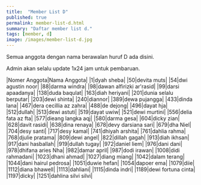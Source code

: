 ```yaml
---
title:  "Member List D"
published: true
permalink: member-list-d.html
summary: "Daftar member list d."
tags: [member, d]
image: /images/member-list-d.jpg
---
```


Semua anggota dengan nama berawalan huruf D ada disini.

Admin akan selalu update 1x24 jam untuk pembaruan.

|Nomer Anggota|Nama Anggota|
|1|dyah sheba|
|50|devita muts|
|54|dwi agustin noor|
|88|darma windra|
|98|dawan alfirizki ar'rasid|
|99|darsi apaadanya|
|138|duda baqulat|
|163|diah heriyani|
|201|dunia selalu berputar|
|203|dewi shinta|
|240|diannor|
|389|dewa pujangga|
|433|dinda lana|
|467|dera cecillia az zahra|
|488|de dejong|
|496|dayat hja|
|512|dullah|
|513|dewi astuti|
|519|dayat uwiw|
|521|dewi murtini|
|556|delia fata az fta|
|577|dieang langka aqj|
|580|darma gesa|
|604|dicky zian|
|628|davit rasidi|
|638|dina renaya|
|678|devy darsiana sari|
|679|dha Niel|
|704|desy santi|
|717|desy kamal|
|741|dhiyah arshita|
|761|dahlia rahma|
|768|djulie pratama|
|809|dewi angel|
|822|dillah gagah|
|913|diah ikhsan|
|917|dani hasballah|
|919|dullah tugay|
|972|daniel liem|
|976|dani dani|
|978|dhifana aries Nha|
|982|damar april|
|987|dodi irawan|
|1008|didi rahmadani|
|1023|dhani ahmad|
|1027|diang miang|
|1042|dalam terang|
|1044|dani hairul pedrosa|
|1051|duwie hefan|
|1054|dapoer ema|
|1079|diie|
|1112|diana bhawell|
|1113|dahliani|
|1115|dinda indri|
|1189|dewi fortuna cinta|
|1197|dicky|
|1251|dahlina silvi silvi|
